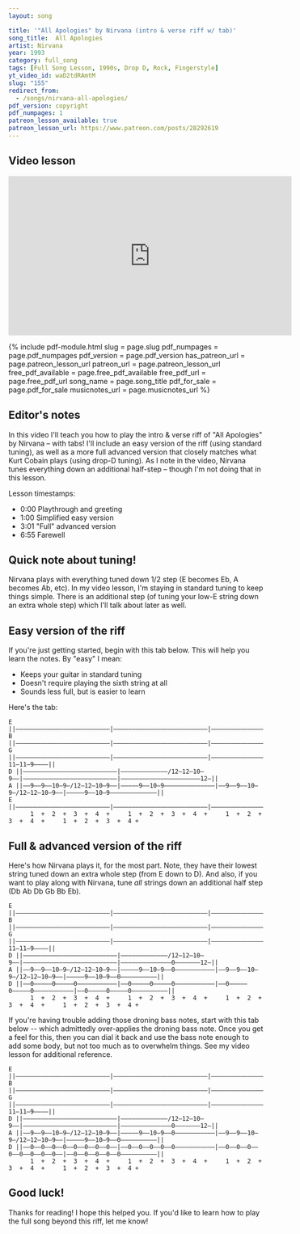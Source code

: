 ```yaml
---
layout: song

title: '"All Apologies" by Nirvana (intro & verse riff w/ tab)'
song_title:  All Apologies
artist: Nirvana
year: 1993
category: full_song
tags: [Full Song Lesson, 1990s, Drop D, Rock, Fingerstyle]
yt_video_id: waD2tdRAmtM
slug: "155"
redirect_from:
  - /songs/nirvana-all-apologies/
pdf_version: copyright
pdf_numpages: 1
patreon_lesson_available: true
patreon_lesson_url: https://www.patreon.com/posts/28292619
---
```


## Video lesson

<iframe width="560" height="315" src="https://www.youtube.com/embed/waD2tdRAmtM?showinfo=0" frameborder="0" allowfullscreen></iframe>

{% include pdf-module.html slug = page.slug pdf_numpages = page.pdf_numpages pdf_version = page.pdf_version has_patreon_url = page.patreon_lesson_url patreon_url = page.patreon_lesson_url free_pdf_available = page.free_pdf_available free_pdf_url = page.free_pdf_url song_name = page.song_title pdf_for_sale = page.pdf_for_sale musicnotes_url = page.musicnotes_url %}

## Editor's notes

In this video I'll teach you how to play the intro & verse riff of "All Apologies" by Nirvana – with tabs!  I'll include an easy version of the riff (using standard tuning), as well as a more full advanced version that closely matches what Kurt Cobain plays (using drop-D tuning). As I note in the video, Nirvana tunes everything down an additional half-step – though I'm not doing that in this lesson.

Lesson timestamps:

- 0:00 Playthrough and greeting
- 1:00 Simplified easy version
- 3:01 "Full" advanced version
- 6:55 Farewell

## Quick note about tuning!

Nirvana plays with everything tuned down 1/2 step (E becomes Eb, A becomes Ab, etc). In my video lesson, I'm staying in standard tuning to keep things simple. There is an additional step (of tuning your low-E string down an extra whole step) which I'll talk about later as well.

## Easy version of the riff

If you're just getting started, begin with this tab below. This will help you learn the notes. By "easy" I mean:

- Keeps your guitar in standard tuning
- Doesn't require playing the sixth string at all
- Sounds less full, but is easier to learn

Here's the tab:

    E ||––––––––––––––––––––––––––|––––––––––––––––––––––––––|––––––––––––––––––––––––––|–––––––––––––––––––––––––||
    B ||––––––––––––––––––––––––––|––––––––––––––––––––––––––|––––––––––––––––––––––––––|–––––––––––––––––––––––––||
    G ||––––––––––––––––––––––––––|––––––––––––––––––––––––––|––––––––––––––––––––––––––|––––––––––––––11–11–9––––||
    D ||––––––––––––––––––––––––––|–––––––––––––/12–12–10–9––|––––––––––––––––––––––––––|––––––––––––––––––––––12–||
    A ||––9––9––10–9–/12–12–10–9––|–––––9––10–9––––––––––––––|––9––9––10–9–/12–12–10–9––|–––––9––10–9–––––––––––––||
    E ||––––––––––––––––––––––––––|––––––––––––––––––––––––––|––––––––––––––––––––––––––|–––––––––––––––––––––––––||
          1  +  2  +  3  +  4  +     1  +  2  +  3  +  4  +     1  +  2  +  3  +  4  +     1  +  2  +  3  +  4 +

## Full & advanced version of the riff

Here's how Nirvana plays it, for the most part. Note, they have their lowest string tuned down an extra whole step (from E down to D). And also, if you want to play along with Nirvana, tune _all_ strings down an additional half step (Db Ab Db Gb Bb Eb).

    E ||––––––––––––––––––––––––––|––––––––––––––––––––––––––|––––––––––––––––––––––––––|–––––––––––––––––––––––––||
    B ||––––––––––––––––––––––––––|––––––––––––––––––––––––––|––––––––––––––––––––––––––|–––––––––––––––––––––––––||
    G ||––––––––––––––––––––––––––|––––––––––––––––––––––––––|––––––––––––––––––––––––––|––––––––––––––11–11–9––––||
    D ||––––––––––––––––––––––––––|–––––––––––––/12–12–10–9––|––––––––––––––––––––––––––|––––––––––––––0–––––––12–||
    A ||––9––9––10–9–/12–12–10–9––|–––––9––10–9––0–––––––––––|––9––9––10–9–/12–12–10–9––|–––––9––10–9––0––––––––––||
    D ||––0–––––0–––––0–––––––––––|––0–––––0–––––0–––––––––––|––0–––––0–––––0–––––––––––|––0–––––0–––––0––––––––––||
          1  +  2  +  3  +  4  +     1  +  2  +  3  +  4  +     1  +  2  +  3  +  4  +     1  +  2  +  3  +  4 +

If you're having trouble adding those droning bass notes, start with this tab below -- which admittedly over-applies the droning bass note. Once you get a feel for this, then you can dial it back and use the bass note enough to add some body, but not too much as to overwhelm things. See my video lesson for additional reference.

    E ||––––––––––––––––––––––––––|––––––––––––––––––––––––––|––––––––––––––––––––––––––|–––––––––––––––––––––––––||
    B ||––––––––––––––––––––––––––|––––––––––––––––––––––––––|––––––––––––––––––––––––––|–––––––––––––––––––––––––||
    G ||––––––––––––––––––––––––––|––––––––––––––––––––––––––|––––––––––––––––––––––––––|––––––––––––––11–11–9––––||
    D ||––––––––––––––––––––––––––|–––––––––––––/12–12–10–9––|––––––––––––––––––––––––––|––––––––––––––0–––––––12–||
    A ||––9––9––10–9–/12–12–10–9––|–––––9––10–9––0–––––––––––|––9––9––10–9–/12–12–10–9––|–––––9––10–9––0––––––––––||
    D ||––0––0––0––0––0––0––0––0––|––0––0––0––0––0–––––––––––|––0––0––0––0––0––0––0––0––|––0––0––0––0––0––––––––––||
          1  +  2  +  3  +  4  +     1  +  2  +  3  +  4  +     1  +  2  +  3  +  4  +     1  +  2  +  3  +  4 +

## Good luck!

Thanks for reading! I hope this helped you. If you'd like to learn how to play the full song beyond this riff, let me know!
